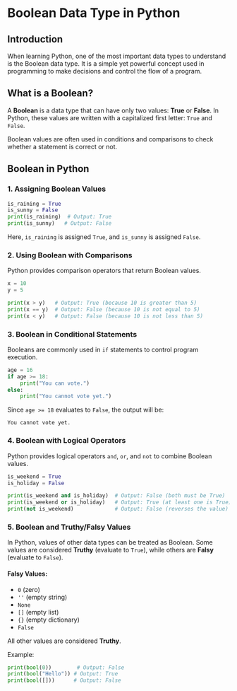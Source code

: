 # Boolean Data Type in Python

## Introduction
When learning Python, one of the most important data types to understand is the Boolean data type. It is a simple yet powerful concept used in programming to make decisions and control the flow of a program.

## What is a Boolean?
A **Boolean** is a data type that can have only two values: **True** or **False**. In Python, these values are written with a capitalized first letter: `True` and `False`.

Boolean values are often used in conditions and comparisons to check whether a statement is correct or not.

## Boolean in Python
### 1. Assigning Boolean Values
```python
is_raining = True
is_sunny = False
print(is_raining)  # Output: True
print(is_sunny)   # Output: False
```
Here, `is_raining` is assigned `True`, and `is_sunny` is assigned `False`.

### 2. Using Boolean with Comparisons
Python provides comparison operators that return Boolean values.
```python
x = 10
y = 5

print(x > y)   # Output: True (because 10 is greater than 5)
print(x == y)  # Output: False (because 10 is not equal to 5)
print(x < y)   # Output: False (because 10 is not less than 5)
```

### 3. Boolean in Conditional Statements
Booleans are commonly used in `if` statements to control program execution.
```python
age = 16
if age >= 18:
    print("You can vote.")
else:
    print("You cannot vote yet.")
```
Since `age >= 18` evaluates to `False`, the output will be:
```
You cannot vote yet.
```

### 4. Boolean with Logical Operators
Python provides logical operators `and`, `or`, and `not` to combine Boolean values.
```python
is_weekend = True
is_holiday = False

print(is_weekend and is_holiday)  # Output: False (both must be True)
print(is_weekend or is_holiday)   # Output: True (at least one is True)
print(not is_weekend)             # Output: False (reverses the value)
```

### 5. Boolean and Truthy/Falsy Values
In Python, values of other data types can be treated as Boolean. Some values are considered **Truthy** (evaluate to `True`), while others are **Falsy** (evaluate to `False`).

#### Falsy Values:
- `0` (zero)
- `''` (empty string)
- `None`
- `[]` (empty list)
- `{}` (empty dictionary)
- `False`

All other values are considered **Truthy**.

Example:
```python
print(bool(0))        # Output: False
print(bool("Hello")) # Output: True
print(bool([]))      # Output: False
```
